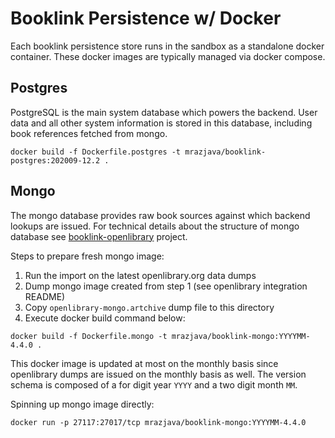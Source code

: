 # Booklink Persistence w/ Docker
Each booklink persistence store runs in the sandbox as a standalone docker container. These docker images are 
typically managed via docker compose.

## Postgres
PostgreSQL is the main system database which powers the backend. User data and all other system information is stored 
in this database, including book references fetched from mongo.
```
docker build -f Dockerfile.postgres -t mrazjava/booklink-postgres:202009-12.2 .
``` 

## Mongo
The mongo database provides raw book sources against which backend lookups are issued. For technical details about 
the structure of mongo database see [booklink-openlibrary](https://github.com/mrazjava/booklink-openlibrary) project.

Steps to prepare fresh mongo image:
1) Run the import on the latest openlibrary.org data dumps
2) Dump mongo image created from step 1 (see openlibrary integration README)
3) Copy `openlibrary-mongo.artchive` dump file to this directory
4) Execute docker build command below:
```
docker build -f Dockerfile.mongo -t mrazjava/booklink-mongo:YYYYMM-4.4.0 .
``` 

This docker image is updated at most on the monthly basis since openlibrary dumps are issued on the monthly basis as 
well. The version schema is composed of a for digit year `YYYY` and a two digit month `MM`.

Spinning up mongo image directly:
```
docker run -p 27117:27017/tcp mrazjava/booklink-mongo:YYYYMM-4.4.0
```